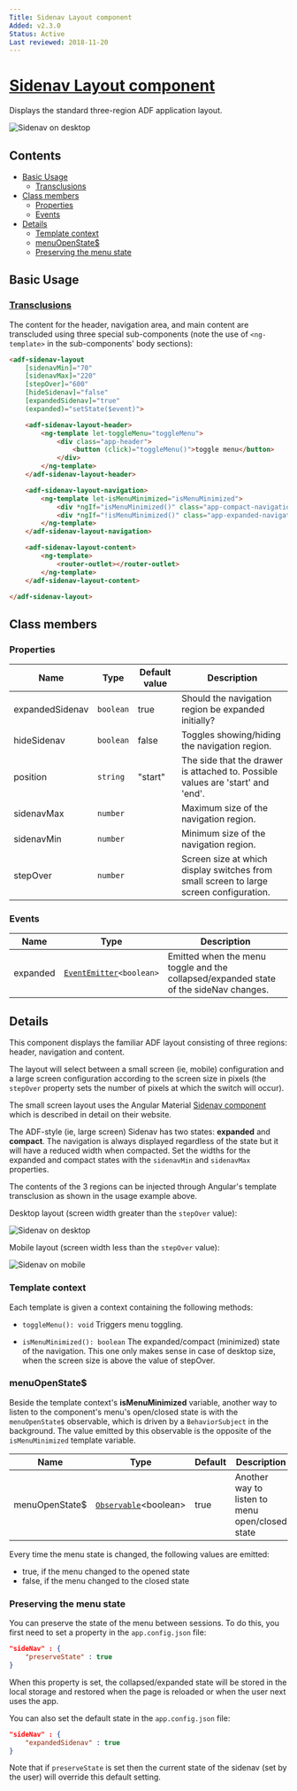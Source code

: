 ```yaml
---
Title: Sidenav Layout component
Added: v2.3.0
Status: Active
Last reviewed: 2018-11-20
---
```


# [Sidenav Layout component](../../../lib/core/layout/components/sidenav-layout/sidenav-layout.component.ts "Defined in sidenav-layout.component.ts")

Displays the standard three-region ADF application layout.

![Sidenav on desktop](../../docassets/images/sidenav-layout.png)

## Contents

-   [Basic Usage](#basic-usage)
    -   [Transclusions](#transclusions)
-   [Class members](#class-members)
    -   [Properties](#properties)
    -   [Events](#events)
-   [Details](#details)
    -   [Template context](#template-context)
    -   [menuOpenState$](#menuopenstate)
    -   [Preserving the menu state](#preserving-the-menu-state)

## Basic Usage

### [Transclusions](../../user-guide/transclusion.md)

The content for the header, navigation area, and main content are transcluded using three special
sub-components (note the use of `<ng-template>` in the sub-components' body sections): 

```html
<adf-sidenav-layout
    [sidenavMin]="70"
    [sidenavMax]="220"
    [stepOver]="600"
    [hideSidenav]="false"
    [expandedSidenav]="true"
    (expanded)="setState($event)">

    <adf-sidenav-layout-header>
        <ng-template let-toggleMenu="toggleMenu">
            <div class="app-header">
                <button (click)="toggleMenu()">toggle menu</button>
            </div>
        </ng-template>
    </adf-sidenav-layout-header>

    <adf-sidenav-layout-navigation>
        <ng-template let-isMenuMinimized="isMenuMinimized">
            <div *ngIf="isMenuMinimized()" class="app-compact-navigation"></div>
            <div *ngIf="!isMenuMinimized()" class="app-expanded-navigation"></div>
        </ng-template>
    </adf-sidenav-layout-navigation>

    <adf-sidenav-layout-content>
        <ng-template>
            <router-outlet></router-outlet>
        </ng-template>
    </adf-sidenav-layout-content>

</adf-sidenav-layout>
```

## Class members

### Properties

| Name            | Type      | Default value | Description                                                                            |
| --------------- | --------- | ------------- | -------------------------------------------------------------------------------------- |
| expandedSidenav | `boolean` | true          | Should the navigation region be expanded initially?                                    |
| hideSidenav     | `boolean` | false         | Toggles showing/hiding the navigation region.                                          |
| position        | `string`  | "start"       | The side that the drawer is attached to. Possible values are 'start' and 'end'.        |
| sidenavMax      | `number`  |               | Maximum size of the navigation region.                                                 |
| sidenavMin      | `number`  |               | Minimum size of the navigation region.                                                 |
| stepOver        | `number`  |               | Screen size at which display switches from small screen to large screen configuration. |

### Events

| Name     | Type                                                                  | Description                                                                           |
| -------- | --------------------------------------------------------------------- | ------------------------------------------------------------------------------------- |
| expanded | [`EventEmitter`](https://angular.io/api/core/EventEmitter)`<boolean>` | Emitted when the menu toggle and the collapsed/expanded state of the sideNav changes. |

## Details

This component displays the familiar ADF layout consisting of three regions: header, navigation
and content.

The layout will select between a small screen (ie, mobile) configuration and a large screen
configuration according to the screen size in pixels (the `stepOver` property sets the
number of pixels at which the switch will occur).

The small screen layout uses the Angular Material [Sidenav component](https://material.angularjs.org/latest/api/directive/mdSidenav) which is
described in detail on their website.

The ADF-style (ie, large screen) Sidenav has two states: **expanded** and **compact**.
The navigation is always displayed regardless of the state but it will have a reduced width
when compacted. Set the widths for the expanded and compact states with the `sidenavMin` and
`sidenavMax` properties.

The contents of the 3 regions can be injected through Angular's template transclusion as shown
in the usage example above.

Desktop layout (screen width greater than the `stepOver` value):

![Sidenav on desktop](../../docassets/images/sidenav-layout.png)

Mobile layout (screen width less than the `stepOver` value):

![Sidenav on mobile](../../docassets/images/sidenav-layout-mobile.png)

### Template context

Each template is given a context containing the following methods:

-   `toggleMenu(): void`
    Triggers menu toggling.

-   `isMenuMinimized(): boolean`
    The expanded/compact (minimized) state of the navigation. This one only makes sense in case of desktop size, when the screen size is above the value of stepOver.

### menuOpenState$

Beside the template context's **isMenuMinimized** variable, another way to listen to the component's menu's open/closed state is with the `menuOpenState$` observable, which is driven by a `BehaviorSubject` in the background. The value emitted by this observable is the opposite of the `isMenuMinimized` template variable.

| Name           | Type                                                                          | Default | Description                                     |
| -------------- | ----------------------------------------------------------------------------- | ------- | ----------------------------------------------- |
| menuOpenState$ | [`Observable`](http://reactivex.io/documentation/observable.html)&lt;boolean> | true    | Another way to listen to menu open/closed state |

Every time the menu state is changed, the following values are emitted:

-   true, if the menu changed to the opened state
-   false, if the menu changed to the closed state

### Preserving the menu state

You can preserve the state of the menu between sessions. To do this, you first need to
set a property in the `app.config.json` file:

```json
"sideNav" : {
    "preserveState" : true
}
```

When this property is set, the collapsed/expanded state will be stored in the local storage
and restored when the page is reloaded or when the user next uses the app.

You can also set the default state in the `app.config.json` file: 

```json
"sideNav" : {
    "expandedSidenav" : true
}
```

Note that if `preserveState` is set then the current state of the sidenav (set by the user)
will override this default setting.
